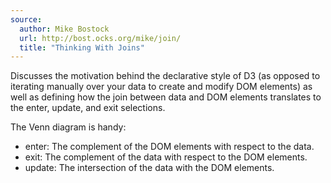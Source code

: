 ```yaml
---
source:
  author: Mike Bostock
  url: http://bost.ocks.org/mike/join/
  title: "Thinking With Joins"
---
```


Discusses the motivation behind the declarative style of D3 (as opposed to iterating manually over your data to create and modify DOM elements) as well as defining how the join between data and DOM elements translates to the enter, update, and exit selections.

The Venn diagram is handy:

- enter: The complement of the DOM elements with respect to the data.
- exit: The complement of the data with respect to the DOM elements.
- update:  The intersection of the data with the DOM elements.
